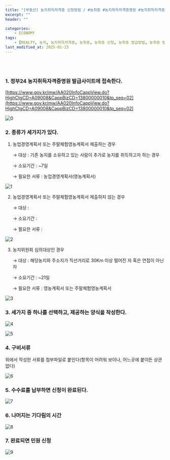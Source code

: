 ```yaml
---
title: "[부동산] 농지취득자격증 신청방법 / #농취증 #농지취득자격증명원 #농지취득자격증명신청"
excerpt: ""
header: ""

categories:
    - ECONOMY
tags:
    - [REALTY, 농지, 농지취득자격증, 농취증, 농취증 신청, 농취증 발급방법, 농취증 발급조건, 농지취득자격증명원, 농지취득자격증명원 발급방법, 농지취득자격증명 신청, 농지취득자격증명 신청서, 농지취득자격증명 조건, 농지취득자격증명 경매, 경매, 부동산]
last_modified_at: 2025-01-23
---
```

<br><br>


### 1. 정부24 농지취득자격증명원 발급사이트에 접속한다.


[https://www.gov.kr/mw/AA020InfoCappView.do?HighCtgCD=A09008&CappBizCD=13800000010&tp_seq=02](https://www.gov.kr/mw/AA020InfoCappView.do?HighCtgCD=A09008&CappBizCD=13800000010&tp_seq=02)


![0](/upload/2025-01-23-농지취득자격증_신청방법_#농취증_#농지취득자격증명원_#농지취득자격증명신청.md/0.png)



### 2. 종류가 세가지가 있다.


1. 농업경영계획서 또는 주말체험영농계획서 제출하는 경우


     → 대상 : 기존 농지를 소유하고 있는 사람이 추가로 농지를 취득하고자 하는 경우


     → 소요기간 : ~7일


     → 필요한 서류 : 농업경영계획서(영농계획서)


![1](/upload/2025-01-23-농지취득자격증_신청방법_#농취증_#농지취득자격증명원_#농지취득자격증명신청.md/1.png)


2. 농업경영계획서 또는 주말체험영농계획서 제출하지 않는 경우


     → 대상 : 


     → 소요기간 : 


     → 필요한 서류 : 


![2](/upload/2025-01-23-농지취득자격증_신청방법_#농취증_#농지취득자격증명원_#농지취득자격증명신청.md/2.png)


3. 농지위원회 심의대상인 경우


     → 대상 : 해당농지와 주소지가 직선거리로 30Km 이상 떨어진 자 혹은 연접이 아닌자


     → 소요기간 : ~21일


     → 필요한 서류 : 영농계획서 또는 주말체험영농계획서


![3](/upload/2025-01-23-농지취득자격증_신청방법_#농취증_#농지취득자격증명원_#농지취득자격증명신청.md/3.png)



### 3. 세가지 중 하나를 선택하고, 제공하는 양식을 작성한다.


![4](/upload/2025-01-23-농지취득자격증_신청방법_#농취증_#농지취득자격증명원_#농지취득자격증명신청.md/4.png)


![5](/upload/2025-01-23-농지취득자격증_신청방법_#농취증_#농지취득자격증명원_#농지취득자격증명신청.md/5.png)



### 4. 구비서류


위에서 작성한 서류를 첨부파일로 붙인다(항목이 어려워 보이나, 어느곳에 붙이든 상관없다)


![6](/upload/2025-01-23-농지취득자격증_신청방법_#농취증_#농지취득자격증명원_#농지취득자격증명신청.md/6.png)



### 5. 수수료를 납부하면 신청이 완료된다.


![7](/upload/2025-01-23-농지취득자격증_신청방법_#농취증_#농지취득자격증명원_#농지취득자격증명신청.md/7.png)



### 6. 나머지는 기다림의 시간 


![8](/upload/2025-01-23-농지취득자격증_신청방법_#농취증_#농지취득자격증명원_#농지취득자격증명신청.md/8.png)



### 7. 완료되면 민원 신청


![9](/upload/2025-01-23-농지취득자격증_신청방법_#농취증_#농지취득자격증명원_#농지취득자격증명신청.md/9.png)

